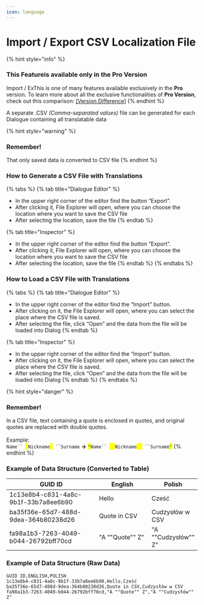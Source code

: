 ```yaml
---
icon: language
---
```


# Import / Export CSV Localization File

{% hint style="info" %}
### This Featureis available only in the **Pro Version**

Import / ExThis is one of many features available exclusively in the **Pro** version. To learn more about all the exclusive functionalities of **Pro Version**, check out this comparison: [\[Version Difference\]](../getting-started/quickstart.md)
{% endhint %}

A separate .CSV _(Comma-separated values)_ file can be generated for each Dialogue containing all translatable data

{% hint style="warning" %}
### Remember!

That only saved data is converted to CSV file
{% endhint %}

### How to Generate a CSV File with Translations

{% tabs %}
{% tab title="Dialogue Editor" %}
* In the upper right corner of the editor find the button “Export”.&#x20;
* After clicking it, File Explorer will open, where you can choose the location where you want to save the CSV file&#x20;
* After selecting the location, save the file
{% endtab %}

{% tab title="Inspector" %}
* In the upper right corner of the editor find the button “Export”.&#x20;
* After clicking it, File Explorer will open, where you can choose the location where you want to save the CSV file&#x20;
* After selecting the location, save the file
{% endtab %}
{% endtabs %}

### How to Load a CSV File with Translations

{% tabs %}
{% tab title="Dialogue Editor" %}
* In the upper right corner of the editor find the “Import” button.&#x20;
* After clicking on it, the File Explorer will open, where you can select the place where the CSV file is saved.&#x20;
* After selecting the file, click “Open” and the data from the file will be loaded into Dialog
{% endtab %}

{% tab title="Inspector" %}
* In the upper right corner of the editor find the “Import” button.&#x20;
* After clicking on it, the File Explorer will open, where you can select the place where the CSV file is saved.&#x20;
* After selecting the file, click “Open” and the data from the file will be loaded into Dialog
{% endtab %}
{% endtabs %}

{% hint style="danger" %}
### Remember!

In a CSV file, text containing a quote is enclosed in quotes, and original quotes are replaced with double quotes.\
\
Example:\
`Name`` `<mark style="color:yellow;">`"`</mark>`Nickname`<mark style="color:yellow;">`"`</mark>` ``Surname`  **->**   <mark style="color:green;">`"`</mark>`Name`` `<mark style="color:yellow;">`""`</mark>`Nickname`<mark style="color:yellow;">`""`</mark>` ``Surname`<mark style="color:green;">`"`</mark>
{% endhint %}

### Example of Data Structure (Converted to Table)

<table><thead><tr><th width="372">GUID ID</th><th width="196">English</th><th>Polish</th></tr></thead><tbody><tr><td>1c13e8b4-c831-4a8c-9b1f-33b7a8ee6b90</td><td>Hello</td><td>Cześć</td></tr><tr><td>ba35f36e-65d7-488d-9dea-364b80238d26</td><td>Quote in CSV</td><td>Cudzysłów w CSV</td></tr><tr><td>fa98a1b3-7263-4049-b044-26792bff70cd</td><td>"A ""Quote"" Z"</td><td>"A ""Cudzysłów"" Z"</td></tr></tbody></table>

### Example of Data Structure (Raw Data)

```csv
GUID ID,ENGLISH,POLISH
1c13e8b4-c831-4a8c-9b1f-33b7a8ee6b90,Hello,Cześć
ba35f36e-65d7-488d-9dea-364b80238d26,Quote in CSV,Cudzysłów w CSV
fa98a1b3-7263-4049-b044-26792bff70cd,"A ""Quote"" Z","A ""Cudzysłów"" Z"
```

